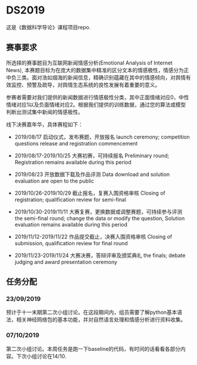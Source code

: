 # DS2019

这是《数据科学导论》课程项目repo.

## 赛事要求

所选择的赛事题目为互联网新闻情感分析(Emotional Analysis of Internet News), 本赛题目标为在庞大的数据集中精准的区分文本的情感极性，情感分为正中负三类。面对浩如烟海的新闻信息，精确识别蕴藏在其中的情感倾向，对舆情有效监控、预警及疏导，对舆情生态系统的良性发展有着重要的意义。

参赛者需要对我们提供的新闻数据进行情感极性分类，其中正面情绪对应0，中性情绪对应1以及负面情绪对应2。根据我们提供的训练数据，通过您的算法或模型判断出测试集中新闻的情感极性。

线下决赛嘉年华，具体赛程如下：

* 2019/08/17 启动仪式，发布赛题，开放报名 launch ceremony; competition questions release and registration commencement

* 2019/08/17-2019/10/25 大赛初赛，可持续报名 Preliminary round; Registration remains available during this period

* 2019/08/23 开放数据下载及作品评测 Data download and solution evaluation are open to the public

* 2019/10/26-2019/10/29 截止报名，复赛入围资格审核 Closing of registration; qualification review for semi-final

* 2019/10/30-2019/11/11 大赛复赛，更换数据或调整赛题，可持续参与评测 the semi-final round; change the data or modify the question, Solution evaluation remains available during this period

* 2019/11/12-2019/11/22 作品提交截止，决赛入围资格审核 Closing of submission, qualification review for final round

* 2019/11/23-2019/11/24 大赛决赛，答辩评审及颁奖典礼 the finals; debate judging and award presentation ceremony

## 任务分配

### 23/09/2019

预计于十一末期第二次小组讨论。在这段期间内，组员需要了解python基本语法，相关神经网络包的基本功能，并对自然语言处理和情感分析进行资料收集。

### 07/10/2019

第二次小组讨论。本周任务是跑一下baseline的代码，有时间的话看看各部分内容。下次小组讨论在14/10.
